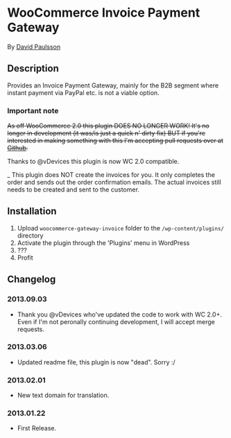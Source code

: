 # WooCommerce Invoice Payment Gateway
By [David Paulsson](http://davidpaulsson.se/ "David Paulsson")

## Description
Provides an Invoice Payment Gateway, mainly for the B2B segment where instant payment via PayPal etc. is not a viable option.

### Important note
~~As off WooCommerce 2.0 this plugin DOES NO LONGER WORK! It's no longer in development (it was/is just a quick n' dirty fix) BUT if you're interested in making something with this I'm accepting pull requests over at [Github](https://github.com/davidpaulsson/WooCommerce-Invoice-Payment-Gateway).~~

Thanks to @vDevices this plugin is now WC 2.0 compatible.

_
This plugin does NOT create the invoices for you. It only completes the order and sends out the order confirmation emails. The actual invoices still needs to be created and sent to the customer.

## Installation
1. Upload `woocommerce-gateway-invoice` folder to the `/wp-content/plugins/` directory
2. Activate the plugin through the 'Plugins' menu in WordPress
3. ???
4. Profit

## Changelog

### 2013.09.03
* Thank you @vDevices who've updated the code to work with WC 2.0+. Even if I'm not peronally continuing development, I will accept merge requests. 

### 2013.03.06
* Updated readme file, this plugin is now "dead". Sorry :/

### 2013.02.01
* New text domain for translation.

### 2013.01.22
* First Release.